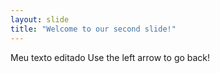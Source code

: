 ```yaml
---
layout: slide
title: "Welcome to our second slide!"
---
```

Meu texto editado
Use the left arrow to go back!

